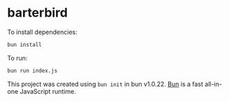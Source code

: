 # barterbird

To install dependencies:

```bash
bun install
```

To run:

```bash
bun run index.js
```

This project was created using `bun init` in bun v1.0.22. [Bun](https://bun.sh) is a fast all-in-one JavaScript runtime.
